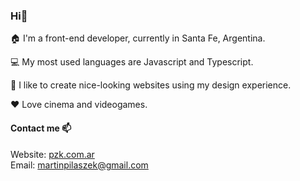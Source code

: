 ### Hi👋
🏠 I'm a front-end developer, currently in Santa Fe, Argentina. 

💻 My most used languages are Javascript and Typescript. 

📏 I like to create nice-looking websites using my design experience. 

❤️ Love cinema and videogames.

#### Contact me 📫
Website: [pzk.com.ar](https://pzk.com.ar) \
Email: [martinpilaszek@gmail.com](mailto:martinpilaszek@gmail.com)
